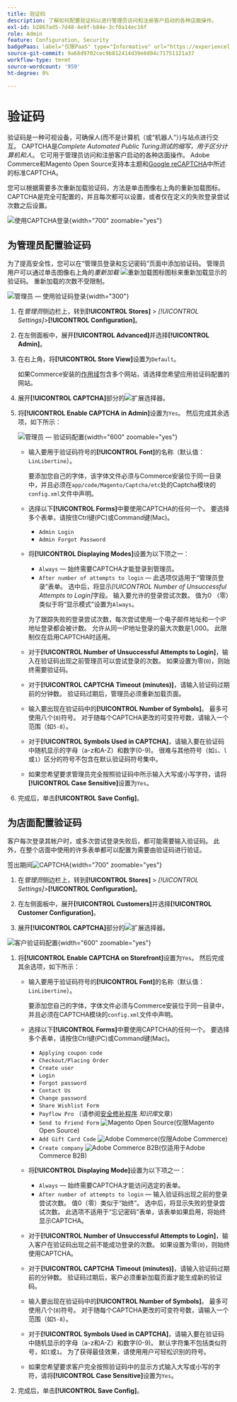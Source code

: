 ```yaml
---
title: 验证码
description: 了解如何配置验证码以进行管理员访问和注册客户启动的各种店面操作。
exl-id: b2867ad5-7d48-4e9f-b84e-3cf0a14ec16f
role: Admin
feature: Configuration, Security
badgePaas: label="仅限PaaS" type="Informative" url="https://experienceleague.adobe.com/en/docs/commerce/user-guides/product-solutions" tooltip="仅适用于云项目(Adobe管理的PaaS基础架构)和内部部署项目上的Adobe Commerce 。"
source-git-commit: 9a68d9702cec9b812414d39e8d04c71751121a37
workflow-type: tm+mt
source-wordcount: '959'
ht-degree: 0%

---
```


# 验证码

验证码是一种可视设备，可确保人(而不是计算机（或“机器人”）)与站点进行交互。 CAPTCHA是&#x200B;_Complete Automated Public Turing测试的缩写，用于区分计算机和人_。 它可用于管理员访问和注册客户启动的各种店面操作。 Adobe Commerce和Magento Open Source支持本主题和[Google reCAPTCHA](security-google-recaptcha.md)中所述的标准CAPTCHA。

您可以根据需要多次重新加载验证码，方法是单击图像右上角的重新加载图标。 CAPTCHA是完全可配置的，并且每次都可以设置，或者仅在定义的失败登录尝试次数之后设置。

![使用CAPTCHA登录](./assets/customer-account-login-captcha.png){width="700" zoomable="yes"}

## 为管理员配置验证码

为了提高安全性，您可以在“管理员登录和忘记密码”页面中添加验证码。 管理员用户可以通过单击图像右上角的&#x200B;_重新加载_ ![重新加载图标](./assets/CAPTCHA-icon-reload.png)图标来重新加载显示的验证码。 重新加载的次数不受限制。

![管理员 — 使用验证码登录](./assets/security-captcha-admin.png){width="300"}

1. 在&#x200B;_管理员_&#x200B;侧边栏上，转到&#x200B;**[!UICONTROL Stores]** > _[!UICONTROL Settings]_>**[!UICONTROL Configuration]**。

1. 在左侧面板中，展开&#x200B;**[!UICONTROL Advanced]**&#x200B;并选择&#x200B;**[!UICONTROL Admin]**。

1. 在右上角，将&#x200B;**[!UICONTROL Store View]**&#x200B;设置为`Default`。

   如果Commerce安装的[作用域](../getting-started/websites-stores-views.md#scope-settings)包含多个网站，请选择您希望应用验证码配置的网站。

1. 展开&#x200B;**[!UICONTROL CAPTCHA]**&#x200B;部分的![扩展选择器](../assets/icon-display-expand.png)。

1. 将&#x200B;**[!UICONTROL Enable CAPTCHA in Admin]**&#x200B;设置为`Yes`。 然后完成其余选项，如下所示：

   ![管理员 — 验证码配置](../configuration-reference/advanced/assets/admin-captcha.png){width="600" zoomable="yes"}

   - 输入要用于验证码符号的&#x200B;**[!UICONTROL Font]**&#x200B;的名称（默认值： `LinLibertine`）。

     要添加您自己的字体，该字体文件必须与Commerce安装位于同一目录中，并且必须在`app/code/Magento/Captcha/etc`处的Captcha模块的`config.xml`文件中声明。

   - 选择以下&#x200B;**[!UICONTROL Forms]**&#x200B;中要使用CAPTCHA的任何一个。 要选择多个表单，请按住Ctrl键(PC)或Command键(Mac)。

      - `Admin Login`
      - `Admin Forgot Password`

   - 将&#x200B;**[!UICONTROL Displaying Modes]**&#x200B;设置为以下项之一：

      - `Always` — 始终需要CAPTCHA才能登录到管理员。
      - `After number of attempts to login` — 此选项仅适用于“管理员登录”表单。 选中后，将显示&#x200B;_[!UICONTROL Number of Unsuccessful Attempts to Login]_&#x200B;字段。 输入要允许的登录尝试次数。 值为0 （零）类似于将“显示模式”设置为`Always`。

     为了跟踪失败的登录尝试次数，每次尝试使用一个电子邮件地址和一个IP地址登录都会被计数。 允许从同一IP地址登录的最大次数是1,000。 此限制仅在启用CAPTCHA时适用。

   - 对于&#x200B;**[!UICONTROL Number of Unsuccessful Attempts to Login]**，输入在验证码出现之前管理员可以尝试登录的次数。 如果设置为零(`0`)，则始终需要验证码。

   - 对于&#x200B;**[!UICONTROL CAPTCHA Timeout (minutes)]**，请输入验证码过期前的分钟数。 验证码过期后，管理员必须重新加载页面。

   - 输入要出现在验证码中的&#x200B;**[!UICONTROL Number of Symbols]**。 最多可使用八个(`8`)符号。 对于随每个CAPTCHA更改的可变符号数，请输入一个范围（如`5-8`）。

   - 对于&#x200B;**[!UICONTROL Symbols Used in CAPTCHA]**，请输入要在验证码中随机显示的字母（a-z和A-Z）和数字(0-9)。 很难与其他符号（如`i`、`l`或`1`）区分的符号不包含在默认验证码符号集中。

   - 如果您希望要求管理员完全按照验证码中所示输入大写或小写字符，请将&#x200B;**[!UICONTROL Case Sensitive]**&#x200B;设置为`Yes`。

1. 完成后，单击&#x200B;**[!UICONTROL Save Config]**。

## 为店面配置验证码

客户每次登录其帐户时，或多次尝试登录失败后，都可能需要输入验证码。 此外，在整个店面中使用的许多表单都可以配置为需要由验证码进行验证。

签出期间![CAPTCHA](./assets/storefront-checkout-payment-captcha.png){width="700" zoomable="yes"}

1. 在&#x200B;_管理员_&#x200B;侧边栏上，转到&#x200B;**[!UICONTROL Stores]** > _[!UICONTROL Settings]_>**[!UICONTROL Configuration]**。

1. 在左侧面板中，展开&#x200B;**[!UICONTROL Customers]**&#x200B;并选择&#x200B;**[!UICONTROL Customer Configuration]**。

1. 展开&#x200B;**[!UICONTROL CAPTCHA]**&#x200B;部分的![扩展选择器](../assets/icon-display-expand.png)。

![客户验证码配置](../configuration-reference/customers/assets/customer-configuration-captcha.png){width="600" zoomable="yes"}

1. 将&#x200B;**[!UICONTROL Enable CAPTCHA on Storefront]**&#x200B;设置为`Yes`。 然后完成其余选项，如下所示：

   - 输入要用于验证码符号的&#x200B;**[!UICONTROL Font]**&#x200B;的名称（默认值： `LinLibertine`）。

     要添加您自己的字体，字体文件必须与Commerce安装位于同一目录中，并且必须在CAPTCHA模块的`config.xml`文件中声明。

   - 选择以下&#x200B;**[!UICONTROL Forms]**&#x200B;中要使用CAPTCHA的任何一个。 要选择多个表单，请按住Ctrl键(PC)或Command键(Mac)。

      - `Applying coupon code`
      - `Checkout/Placing Order`
      - `Create user`
      - `Login`
      - `Forgot password`
      - `Contact Us`
      - `Change password`
      - `Share Wishlist Form`
      - `Payflow Pro` （请参阅[安全修补程序](https://experienceleague.adobe.com/docs/commerce-knowledge-base/kb/troubleshooting/payments/paypal-payflow-pro-active-carding-activity.html) _知识库_&#x200B;文章）
      - `Send to Friend Form` ![Magento Open Source](../assets/open-source.svg)(仅限Magento Open Source)
      - `Add Gift Card Code` ![Adobe Commerce](../assets/adobe-logo.svg)(仅限Adobe Commerce)
      - `Create company` ![Adobe Commerce B2B](../assets/b2b.svg)(仅适用于Adobe Commerce B2B)

   - 将&#x200B;**[!UICONTROL Displaying Mode]**&#x200B;设置为以下项之一：

      - `Always` — 始终需要CAPTCHA才能访问选定的表单。
      - `After number of attempts to login` — 输入验证码出现之前的登录尝试次数。 值0（零）类似于“始终”。 选中后，将显示失败的登录尝试次数。 此选项不适用于“忘记密码”表单，该表单如果启用，将始终显示CAPTCHA。

   - 对于&#x200B;**[!UICONTROL Number of Unsuccessful Attempts to Login]**，输入客户在验证码出现之前不能成功登录的次数。 如果设置为零(`0`)，则始终使用CAPTCHA。

   - 对于&#x200B;**[!UICONTROL CAPTCHA Timeout (minutes)]**，请输入验证码过期前的分钟数。 验证码过期后，客户必须重新加载页面才能生成新的验证码。

   - 输入要出现在验证码中的&#x200B;**[!UICONTROL Number of Symbols]**。 最多可使用八个(`8`)符号。 对于随每个CAPTCHA更改的可变符号数，请输入一个范围（如`5-8`）。

   - 对于&#x200B;**[!UICONTROL Symbols Used in CAPTCHA]**，请输入要在验证码中随机显示的字母（a-z和A-Z）和数字(0-9)。 默认字符集不包括类似符号，如`I`或`1`。 为了获得最佳效果，请使用用户可轻松识别的符号。

   - 如果您希望要求客户完全按照验证码中的显示方式输入大写或小写的字符，请将&#x200B;**[!UICONTROL Case Sensitive]**&#x200B;设置为`Yes`。

1. 完成后，单击&#x200B;**[!UICONTROL Save Config]**。
